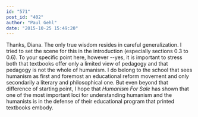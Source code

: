 ```yaml
---
id: "571"
post_id: "402"
author: "Paul Gehl"
date: "2015-10-25 15:49:20"
---
```

Thanks, Diana. The only true wisdom resides in careful generalization. I tried to set the scene for this in the introduction (especially sections 0.3 to 0.6). To your specific point here, however --yes, it is important to stress both that textbooks offer only a limited view of pedagogy and that pedagogy is not the whole of humanism. I do belong to the school that sees humanism as first and foremost an educational reform movement and only secondarily a literary and philosophical one. But even beyond that difference of starting point, I hope that <em>Humanism For Sale</em> has shown that one of the most important loci for understanding humanism and the humanists is in the defense of their educational program that printed textbooks embody.
